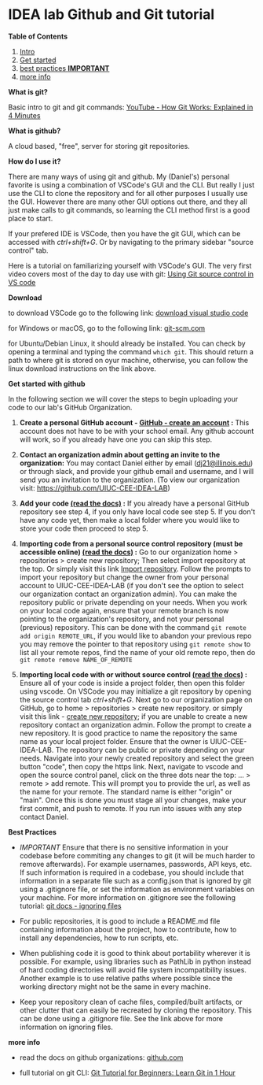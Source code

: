 # IDEA lab Github and Git tutorial

**Table of Contents**
1. [Intro](#intro)
1. [Get started](#get-started)
1. [best practices **IMPORTANT**](#best-practices)
1. [more info](#info)

**What is git?** <a name="intro"></a>

Basic intro to git and git commands:
[YouTube - How Git Works: Explained in 4 Minutes](https://youtu.be/e9lnsKot_SQ?si=-Lz8TeJI4SzPO6zZ)

**What is github?** 

A cloud based, "free", server for storing git repositories.

**How do I use it?** 

There are many ways of using git and github. My (Daniel's) personal favorite is using a combination of VSCode's GUI and the CLI. But really I just use the CLI to clone the repository and for all other purposes I usually use the GUI. However there are many other GUI options out there, and they all just make calls to git commands, so learning the CLI method first is a good place to start.

If your prefered IDE is VSCode, then you have the git GUI, which can be accessed with *ctrl+shift+G*. Or by navigating to the primary sidebar "source control" tab.

Here is a tutorial on familiarizing yourself with VSCode's GUI. The very first video covers most of the day to day use with git:
[Using Git source control in VS code](https://code.visualstudio.com/docs/sourcecontrol/overview)

**Download**

to download VSCode go to the following link: [download visual studio code](https://code.visualstudio.com/download)

for Windows or macOS, go to the following link: [git-scm.com](https://git-scm.com/downloads)

for Ubuntu/Debian Linux, it should already be installed. You can check by opening a terminal and typing the command `which git`. This should return a path to where git is stored on oyur machine, otherwise, you can follow the linux download instructions on the link above. 

**Get started with github** <a name="get-started"></a>

In the following section we will cover the steps to begin uploading your code to our lab's GitHub Organization.

1. **Create a personal GitHub account - [GitHub - create an account](https://docs.github.com/en/get-started/start-your-journey/creating-an-account-on-github) :** This account does not have to be with your school email. Any github account will work, so if you already have one you can skip this step. 

1. **Contact an organization admin about getting an invite to the organization:** You may contact Daniel either by email (dj21@illinois.edu) or through slack, and provide your github email and username, and I will send you an invitation to the organization. (To view our organization visit: https://github.com/UIUC-CEE-IDEA-LAB)

1. **Add your code [(read the docs)](https://docs.github.com/en/migrations/importing-source-code/using-the-command-line-to-import-source-code/about-source-code-imports-using-the-command-line) :** If you already have a personal GitHub repository see step 4, if you only have local code see step 5. If you don't have any code yet, then make a local folder where you would like to store your code then proceed to step 5. 

4. **Importing code from a personal source control repository (must be accessible online) [(read the docs)](https://docs.github.com/en/migrations/importing-source-code/using-github-importer/about-github-importer) :** Go to our organization home > repositories > create new repository; Then select import repository at the top. Or simply visit this link [Import repository](https://github.com/new/import). Follow the prompts to import your repository but change the owner from your personal account to UIUC-CEE-IDEA-LAB (if you don't see the option to select our organization contact an organization admin). You can make the repository public or private depending on your needs. When you work on your local code again, ensure that your remote branch is now pointing to the organization's repository, and not your personal (previous) repository. This can be done with the command `git remote add origin REMOTE_URL`, if you would like to abandon your previous repo you may remove the pointer to that repository using `git remote show` to list all your remote repos, find the name of your old remote repo, then do `git remote remove NAME_OF_REMOTE`

5. **Importing local code with or without source control [(read the docs)](https://docs.github.com/en/migrations/importing-source-code/using-the-command-line-to-import-source-code/adding-locally-hosted-code-to-github) :** Ensure all of your code is inside a project folder, then open this folder using vscode. On VSCode you may initialize a git repository by opening the source control tab *ctrl+shift+G*. Next go to our organization page on GitHub, go to home > repositories > create new repository. or simply visit this link - [create new repository](https://github.com/organizations/UIUC-CEE-IDEA-LAB/repositories/new); if you are unable to create a new repository contact an organization admin. Follow the prompt to create a new repository. It is good practice to name the repository the same name as your local project folder. Ensure that the owner is UIUC-CEE-IDEA-LAB. The repository can be public or private depending on your needs. Navigate into your newly created repository and select the green button "code", then copy the https link. Next, navigate to vscode and open the source control panel, click on the three dots near the top: ... > remote > add remote. This will prompt you to provide the url, as well as the name for your remote. The standard name is either "origin" or "main". Once this is done you must stage all your changes, make your first commit, and push to remote. If you run into issues with any step contact Daniel.

**Best Practices** <a name="best-practices"></a>

* *IMPORTANT* Ensure that there is no sensitive information in your codebase before commiting any changes to git (it will be much harder to remove afterwards). For example usernames, passwords, API keys, etc. If such information is required in a codebase, you should include that information in a separate file such as a config.json that is ignored by git using a .gitignore file, or set the information as environment variables on your machine. For more information on .gitignore see the following tutorial: [git docs - ignoring files](https://git-scm.com/book/en/v2/Git-Basics-Recording-Changes-to-the-Repository#_ignoring)

* For public repositories, it is good to include a README.md file containing information about the project, how to contribute, how to install any dependencies, how to run scripts, etc.

* When publishing code it is good to think about portability wherever it is possible. For example, using libraries such as PathLib in python instead of hard coding directories will avoid file system incompatibility issues. Another example is to use relative paths where possible since the working directory might not be the same in every machine.

* Keep your repository clean of cache files, compiled/built artifacts, or other clutter that can easily be recreated by cloning the repository. This can be done using a .gitignore file. See the link above for more information on ignoring files.

**more info** <a name="info"></a>

* read the docs on github organizations: [github.com](https://docs.github.com/en/organizations)

* full tutorial on git CLI: [Git Tutorial for Beginners: Learn Git in 1 Hour](https://youtu.be/8JJ101D3knE?si=8uyuU-zmjU5BzqkX)
